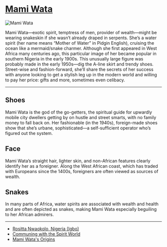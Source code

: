 # [Mami Wata](http://artsmia.github.io/griot/#/o/111879)
![Mami Wata](http://api.artsmia.org/images/111879/medium.jpg)

<p>Mami Wata—exotic spirit, temptress of men, provider of wealth—might be wearing snakeskin if she wasn’t already draped in serpents. She’s a water spirit (her name means “Mother of Water” in Pidgin English), cruising the ocean like a mermaid/snake charmer. Although she first appeared in West Africa many centuries ago, this particular image of her became popular in southern Nigeria in the early 1900s. This unusually large figure was probably made in the early 1950s—dig the A-line skirt and trendy shoes. Street-wise and fashion-forward, she’ll share the secrets of her success with anyone looking to get a stylish leg up in the modern world and willing to pay her price: gifts and more, sometimes even celibacy.</p>

---

## Shoes
<p>Mami Wata is the god of the go-getters, the spiritual guide for upwardly mobile city dwellers getting by on hustle and street smarts, with no family money to fall back on. Her fashionable (in the 1940s), foreign-made shoes show that she’s urbane, sophisticated—a self-sufficient operator who’s figured out the system.</p>

## Face
<p>Mami Wata’s straight hair, lighter skin, and non-African features clearly identify her as a foreigner. Along the West African coast, which has traded with Europeans since the 1400s, foreigners are often viewed as sources of wealth.</p>

## Snakes
<p>In many parts of Africa, water spirits are associated with wealth and health and are often depicted as snakes, making Mami Wata especially beguiling to her African admirers.</p>

---

* [Rositta Nwaokolo, Nigeria (Igbo)](http://artsmia.github.io/griot/#/stories/390)
* [Communing with the Spirit World](http://artsmia.github.io/griot/#/stories/380)
* [Mami Wata's Origins](http://artsmia.github.io/griot/#/stories/323)
